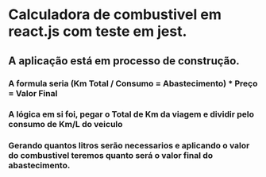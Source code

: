 # Calculadora de combustivel em react.js com teste em jest.

## A aplicação está em processo de construção.

### A formula seria (Km Total / Consumo = Abastecimento) * Preço = Valor Final
### A lógica em si foi, pegar o Total de Km da viagem e dividir pelo consumo de Km/L do veiculo
### Gerando quantos litros serão necessarios e aplicando o valor do combustivel teremos quanto será o valor final do abastecimento.
